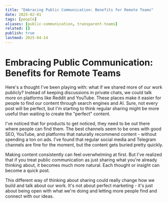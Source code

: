 ```yaml
---
title: "Embracing Public Communication: Benefits for Remote Teams"
date: 2025-02-01
tags: [people]
aliases: [public-communication, transparent-teams]
related: []
publish: true
lastmod: 2025-04-14
---
```


# Embracing Public Communication: Benefits for Remote Teams

Here's a thought I've been playing with: what if we shared more of our work publicly? Instead of keeping discussions in private chats, we could talk more on platforms like Reddit and YouTube. These places make it easier for people to find our content through search engines and AI. Sure, not every post will be perfect, but I'm starting to think regular sharing might be more useful than waiting to create the "perfect" content.

I've noticed that for products to get noticed, they need to be out there where people can find them. The best channels seem to be ones with good SEO, YouTube, and platforms that naturally recommend content - without spending a ton on ads. I've found that regular social media and Telegram channels are fine for the moment, but the content gets buried pretty quickly.

Making content consistently can feel overwhelming at first. But I've realized that if you treat public communication as just sharing what you're already thinking about, it becomes much more natural. Each thought or insight can become a quick post.

This different way of thinking about sharing could really change how we build and talk about our work. It's not about perfect marketing - it's just about being open with what we're doing and letting more people find and connect with our ideas. 